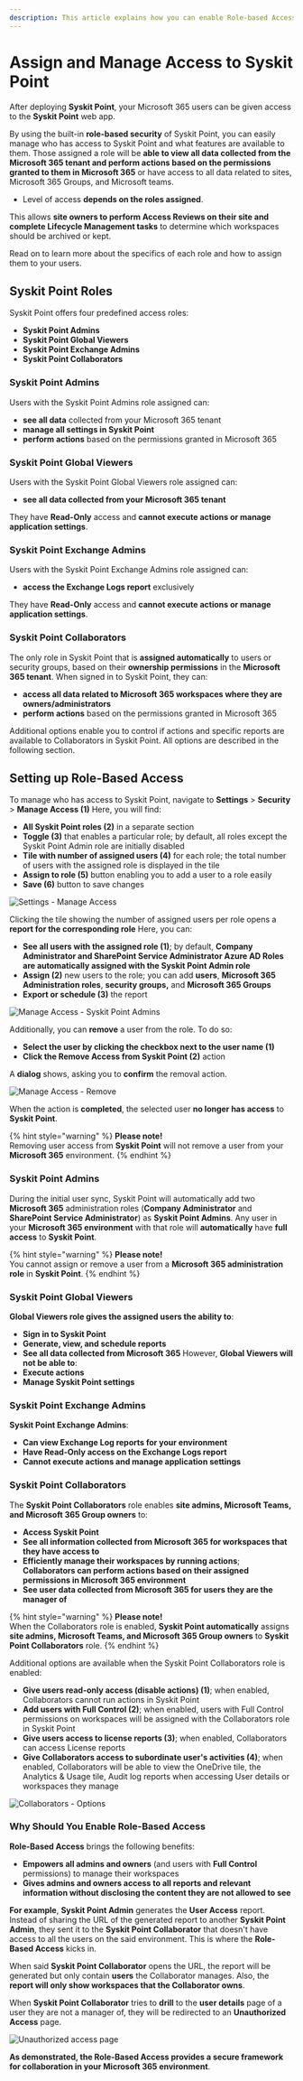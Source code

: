 ```yaml
---
description: This article explains how you can enable Role-based Access in Syskit Point.
---
```


# Assign and Manage Access to Syskit Point

After deploying **Syskit Point**, your Microsoft 365 users can be given access to the **Syskit Point** web app.

By using the built-in **role-based security** of Syskit Point, you can easily manage who has access to Syskit Point and what features are available to them. Those assigned a role will be **able to view all data collected from the Microsoft 365 tenant and perform actions based on the permissions granted to them in Microsoft 365** or have access to all data related to sites, Microsoft 365 Groups, and Microsoft teams.
 * Level of access **depends on the roles assigned**.

This allows **site owners to perform Access Reviews on their site and complete Lifecycle Management tasks** to determine which workspaces should be archived or kept. 

Read on to learn more about the specifics of each role and how to assign them to your users. 

## Syskit Point Roles

Syskit Point offers four predefined access roles:

* **Syskit Point Admins**
* **Syskit Point Global Viewers**
* **Syskit Point Exchange Admins**
* **Syskit Point Collaborators**

### Syskit Point Admins

Users with the Syskit Point Admins role assigned can:

* **see all data** collected from your Microsoft 365 tenant
* **manage all settings in Syskit Point** 
* **perform actions** based on the permissions granted in Microsoft 365

### Syskit Point Global Viewers

Users with the Syskit Point Global Viewers role assigned can:

* **see all data collected from your Microsoft 365 tenant**

They have **Read-Only** access and **cannot execute actions or manage application settings**.

### Syskit Point Exchange Admins

Users with the Syskit Point Exchange Admins role assigned can:

* **access the Exchange Logs report** exclusively

They have **Read-Only** access and **cannot execute actions or manage application settings**.

### Syskit Point Collaborators

The only role in Syskit Point that is **assigned automatically** to users or security groups, based on their **ownership permissions** in the **Microsoft 365 tenant**. When signed in to Syskit Point, they can:

* **access all data related to Microsoft 365 workspaces where they are owners/administrators**
* **perform actions** based on the permissions granted in Microsoft 365

Additional options enable you to control if actions and specific reports are available to Collaborators in Syskit Point. All options are described in the following section.

## Setting up Role-Based Access

To manage who has access to Syskit Point, navigate to **Settings** > **Security** > **Manage Access (1)**
Here, you will find:
* **All Syskit Point roles (2)** in a separate section
* **Toggle (3)** that enables a particular role; by default, all roles except the Syskit Point Admin role are initially disabled 
* **Tile with number of assigned users (4)** for each role; the total number of users with the assigned role is displayed in the tile
* **Assign to role (5)** button enabling you to add a user to a role easily
* **Save (6)** button to save changes

![Settings - Manage Access](../.gitbook/assets/enable-role-based-access_manage-access.png)

Clicking the tile showing the number of assigned users per role opens a **report for the corresponding role**
Here, you can:
* **See all users with the assigned role (1)**; by default, **Company Administrator and SharePoint Service Administrator Azure AD Roles are automatically assigned with the Syskit Point Admin role**
* **Assign (2)** new users to the role; you can add **users**, **Microsoft 365 Administration roles**, **security groups,** and **Microsoft 365 Groups**
* **Export or schedule (3)** the report

![Manage Access - Syskit Point Admins](../.gitbook/assets/enable-role-based-access_admins.png)

Additionally, you can **remove** a user from the role. To do so:
* **Select the user by clicking the checkbox next to the user name \(1\)**
* **Click the Remove Access from Syskit Point \(2\)** action

A **dialog** shows, asking you to **confirm** the removal action.

![Manage Access - Remove](../.gitbook/assets/enable-role-based-access_remove.png)

When the action is **completed**, the selected user **no longer has access** to **Syskit Point**.

{% hint style="warning" %}
**Please note!**  
Removing user access from **Syskit Point** will not remove a user from your **Microsoft 365** environment.
{% endhint %}

### Syskit Point Admins

During the initial user sync, Syskit Point will automatically add two **Microsoft 365** administration roles \(**Company Administrator** and **SharePoint Service Administrator**\) as **Syskit Point Admins**. Any user in your **Microsoft 365 environment** with that role will **automatically** have **full access** to **Syskit Point**.

{% hint style="warning" %}
**Please note!**  
You cannot assign or remove a user from a **Microsoft 365 administration role** in **Syskit Point**.
{% endhint %}

### Syskit Point Global Viewers

**Global Viewers role gives the assigned users the ability to**:
* **Sign in to Syskit Point**
* **Generate, view, and schedule reports**
* **See all data collected from Microsoft 365**
However, **Global Viewers will not be able to**:
* **Execute actions**
* **Manage Syskit Point settings**

### Syskit Point Exchange Admins

**Syskit Point Exchange Admins**:
* **Can view Exchange Log reports for your environment**
* **Have Read-Only access on the Exchange Logs report**
* **Cannot execute actions and manage application settings**

### Syskit Point Collaborators

The **Syskit Point Collaborators** role enables **site admins, Microsoft Teams, and Microsoft 365 Group owners** to:
* **Access Syskit Point**
* **See all information collected from Microsoft 365 for workspaces that they have access to**
* **Efficiently manage their workspaces by running actions**; **Collaborators can perform actions based on their assigned permissions in Microsoft 365 environment**
* **See user data collected from Microsoft 365 for users they are the manager of**

{% hint style="warning" %}
**Please note!**  
When the Collaborators role is enabled, **Syskit Point automatically** assigns **site admins, Microsoft Teams, and Microsoft 365 Group owners** to **Syskit Point Collaborators** role.
{% endhint %}

Additional options are available when the Syskit Point Collaborators role is enabled:
* **Give users read-only access (disable actions) (1)**; when enabled, Collaborators cannot run actions in Syskit Point
* **Add users with Full Control (2)**; when enabled, users with Full Control permissions on workspaces will be assigned with the Collaborators role in Syskit Point
* **Give users access to license reports (3)**; when enabled, Collaborators can access License reports
* **Give Collaborators access to subordinate user's activities (4)**; when enabled, Collaborators will be able to view the OneDrive tile, the Analytics & Usage tile, Audit log reports when accessing User details or workspaces they manage

![Collaborators - Options](../.gitbook/assets/enable-role-based-access_collaborator-options.png)

### Why Should You Enable Role-Based Access

**Role-Based Access** brings the following benefits:
* **Empowers all admins and owners** \(and users with **Full Control** permissions\) to manage their workspaces
* **Gives admins and owners access to all reports and relevant information without disclosing the content they are not allowed to see**


**For example**, **Syskit Point Admin** generates the **User Access** report. Instead of sharing the URL of the generated report to another **Syskit Point Admin**, they sent it to the **Syskit Point Collaborator** that doesn't have access to all the users on the said environment. This is where the **Role-Based Access** kicks in.

When said **Syskit Point Collaborator** opens the URL, the report will be generated but only contain **users** the Collaborator manages. Also, the **report will only show workspaces that the Collaborator owns**.

When **Syskit Point Collaborator** tries to **drill** to the **user details** page of a user they are not a manager of, they will be redirected to an **Unauthorized Access** page.

![Unauthorized access page](../.gitbook/assets/enable-role-based-access-unauthorized-access.png)

**As demonstrated, the Role-Based Access provides a secure framework for collaboration in your Microsoft 365 environment**.